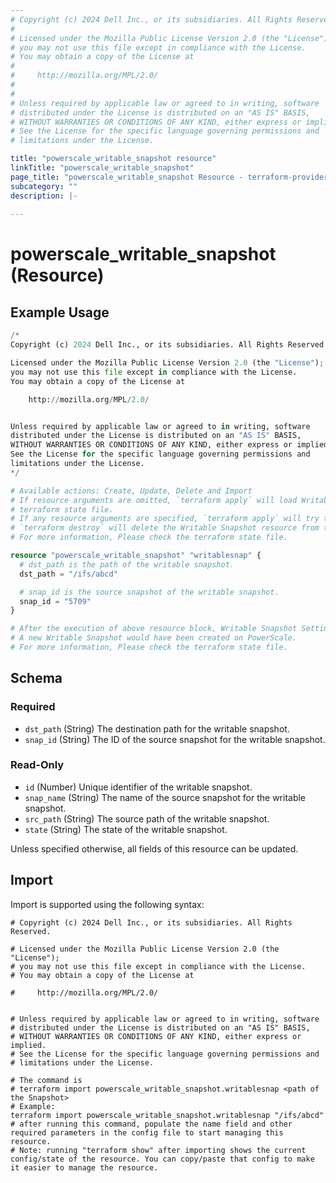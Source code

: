 ```yaml
---
# Copyright (c) 2024 Dell Inc., or its subsidiaries. All Rights Reserved.
#
# Licensed under the Mozilla Public License Version 2.0 (the "License");
# you may not use this file except in compliance with the License.
# You may obtain a copy of the License at
#
#     http://mozilla.org/MPL/2.0/
#
#
# Unless required by applicable law or agreed to in writing, software
# distributed under the License is distributed on an "AS IS" BASIS,
# WITHOUT WARRANTIES OR CONDITIONS OF ANY KIND, either express or implied.
# See the License for the specific language governing permissions and
# limitations under the License.

title: "powerscale_writable_snapshot resource"
linkTitle: "powerscale_writable_snapshot"
page_title: "powerscale_writable_snapshot Resource - terraform-provider-powerscale"
subcategory: ""
description: |-
  
---
```


# powerscale_writable_snapshot (Resource)




## Example Usage

```terraform
/*
Copyright (c) 2024 Dell Inc., or its subsidiaries. All Rights Reserved.

Licensed under the Mozilla Public License Version 2.0 (the "License");
you may not use this file except in compliance with the License.
You may obtain a copy of the License at

    http://mozilla.org/MPL/2.0/


Unless required by applicable law or agreed to in writing, software
distributed under the License is distributed on an "AS IS" BASIS,
WITHOUT WARRANTIES OR CONDITIONS OF ANY KIND, either express or implied.
See the License for the specific language governing permissions and
limitations under the License.
*/

# Available actions: Create, Update, Delete and Import
# If resource arguments are omitted, `terraform apply` will load Writable Snapshot Details from PowerScale, and save to
# terraform state file.
# If any resource arguments are specified, `terraform apply` will try to load Writable Snapshot Details (if not loaded).
# `terraform destroy` will delete the Writable Snapshot resource from terraform state file as well as from PowerScale.
# For more information, Please check the terraform state file.

resource "powerscale_writable_snapshot" "writablesnap" {
  # dst_path is the path of the writable snapshot.
  dst_path = "/ifs/abcd"

  # snap_id is the source snapshot of the writable snapshot.
  snap_id = "5709"
}

# After the execution of above resource block, Writable Snapshot Settings would have been cached in terraform state file, and
# A new Writable Snapshot would have been created on PowerScale.
# For more information, Please check the terraform state file.
```

<!-- schema generated by tfplugindocs -->
## Schema

### Required

- `dst_path` (String) The destination path for the writable snapshot.
- `snap_id` (String) The ID of the source snapshot for the writable snapshot.

### Read-Only

- `id` (Number) Unique identifier of the writable snapshot.
- `snap_name` (String) The name of the source snapshot for the writable snapshot.
- `src_path` (String) The source path of the writable snapshot.
- `state` (String) The state of the writable snapshot.

Unless specified otherwise, all fields of this resource can be updated.

## Import

Import is supported using the following syntax:

```shell
# Copyright (c) 2024 Dell Inc., or its subsidiaries. All Rights Reserved.

# Licensed under the Mozilla Public License Version 2.0 (the "License");
# you may not use this file except in compliance with the License.
# You may obtain a copy of the License at

#     http://mozilla.org/MPL/2.0/


# Unless required by applicable law or agreed to in writing, software
# distributed under the License is distributed on an "AS IS" BASIS,
# WITHOUT WARRANTIES OR CONDITIONS OF ANY KIND, either express or implied.
# See the License for the specific language governing permissions and
# limitations under the License.

# The command is
# terraform import powerscale_writable_snapshot.writablesnap <path of the Snapshot>
# Example:
terraform import powerscale_writable_snapshot.writablesnap "/ifs/abcd"
# after running this command, populate the name field and other required parameters in the config file to start managing this resource.
# Note: running "terraform show" after importing shows the current config/state of the resource. You can copy/paste that config to make it easier to manage the resource.
```